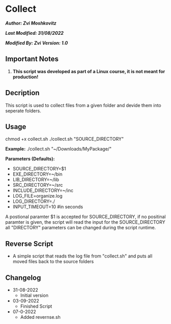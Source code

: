 # Collect
**_Author: Zvi Moshkovitz_**

**_Last Modified: 31/08/2022_**

**_Modified By: Zvi_**
**_Version: 1.0_**

## Important Notes
1. **This script was developed as part of a Linux course, it is not meant for production!**

## Decription
This script is used to collect files from a given folder and devide them into seperate folders.

## Usage

chmod +x collect.sh
./collect.sh "SOURCE_DIRECTORY"

**Example:**
./collect.sh "~/Downloads/MyPackage/"

**Parameters (Defaults):**
* SOURCE_DIRECTORY=$1
* EXE_DIRECTORY=~/bin
* LIB_DIRECTORY=~/lib
* SRC_DIRECTORY=~/src
* INCLUDE_DIRECTORY=~/inc
* LOG_FILE=organize.log
* LOG_DIRECTORY=./
* INPUT_TIMEOUT=10 #in seconds

A postional paramter $1 is accepted for SOURCE_DIRECTORY, if no positinal paramter is given, the script will read the input for the SOURCE_DIRECTORY
all "DIRECTORY" parameters can be changed during the script runtime.

## Reverse Script
* A simple script that reads the log file from "collect.sh" and puts all moved files back to the source folders

## Changelog
* 31-08-2022
    * Initial version
* 03-09-2022
    * Finished Script
* 07-0-2022
    * Added revernse.sh